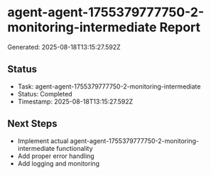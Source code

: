# agent-agent-1755379777750-2-monitoring-intermediate Report

Generated: 2025-08-18T13:15:27.592Z

## Status
- Task: agent-agent-1755379777750-2-monitoring-intermediate
- Status: Completed
- Timestamp: 2025-08-18T13:15:27.592Z

## Next Steps
- Implement actual agent-agent-1755379777750-2-monitoring-intermediate functionality
- Add proper error handling
- Add logging and monitoring
